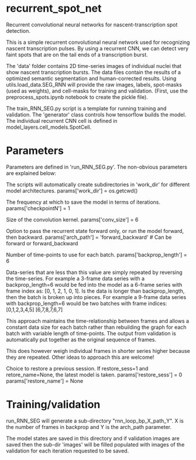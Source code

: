# recurrent_spot_net
Recurrent convolutional neural networks for nascent-transcription spot detection. 

This is a simple recurrent convolutional neural network used for recognizing nascent transcription pulses. By using a recurrent CNN, we can detect very faint spots that are on the tail ends of a transcription burst. 

The 'data' folder contains 2D time-series images of individual nuclei that show nascent transcription bursts. The data files contain the results of a optimized semantic segmentation and human-corrected results. Using utils.load_data.SEG_RNN will provide the raw images, labels, spot-masks (used as weights), and cell-masks for training and validation. (First, use the preprocess_spots.ipynb notebook to create the pickle file). 

The train_RNN_SEG.py script is a template for running training and validation. The 'generator' class controls how tensorflow builds the model. The individual recurrent CNN cell is defined in model_layers.cell_models.SpotCell. 

# Parameters 

Parameters are defined in 'run_RNN_SEG.py'. The non-obvious parameters are explained below:

The scripts will automatically create subdirectories in 'work_dir' for different model architectures.
params['work_dir'] = os.getcwd()

The frequency at which to save the model in terms of iterations. 
params['checkpointN'] = 1

Size of the convolution kernel. 
params['conv_size'] = 6

Option to pass the recurrent state forward only, or run the model forward, then backward. 
params['arch_path'] = 'forward_backward' # Can be forward or forward_backward

Number of time-points to use for each batch.
params['backprop_length'] = 6

Data-series that are less than this value are simply repeated by reversing the time-series. For example a 3-frame data series with a backprop_length=6 would be fed into the model as a 6-frame series with frame index as: [0, 1, 2, 1, 0, 1]. Is the data is longer than backprop_length, then the batch is broken up into pieces. For example a 9-frame data series with backprop_length=6 would be two batches with frame indices:
[0,1,2,3,4,5]
[6,7,8,7,6,7]

This approach maintains the time-relationship between frames and allows a constant data size for each batch rather than rebuilding the graph for each batch with variable length of time-points. The output from validation is automatically put together as the original sequence of frames. 

This does however weigh individual frames in shorter series higher because they are repeated. Other ideas to approach this are welcome! 

Choice to restore a previous session. If restore_sess=1 and retore_name=None, the latest model is taken. 
params['restore_sess'] = 0
params['restore_name'] = None

# Training/validation

run_RNN_SEG will generate a sub-directory "rnn_loop_bp_X_path_Y". X is the number of frames in backprop and Y is the arch_path parameter. 

The model states are saved in this directory and if validation images are saved then the sub-dir 'images' will be filled populated with images of the validation for each iteration requested to be saved. 
